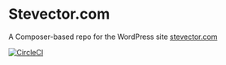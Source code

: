 # Stevector.com

A Composer-based repo for the WordPress site [stevector.com](https://www.stevector.com/)

[![CircleCI](https://circleci.com/gh/stevector/stevector-composer.svg?style=svg)](https://circleci.com/gh/stevector/stevector-composer)
